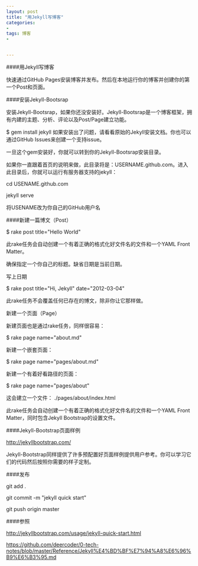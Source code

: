 ```yaml
---
layout: post
title: "用Jekyll写博客"
categories:
- 
tags: 博客
- 


---
```




####用Jekyll写博客

快速通过GitHub Pages安装博客并发布。然后在本地运行你的博客并创建你的第一个Post和页面。

####安装Jekyll-Bootsrap

安装Jekyll-Bootsrap，如果你还没安装好。Jekyll-Bootsrap是一个博客框架，拥有内建的主题、分析、评论以及Post/Page建立功能。

$ gem install jekyll
如果安装出了问题，请看看原始的Jekyll安装文档。你也可以通过GitHub Issues来创建一个支持issue。

一旦这个gem安装好，你就可以转到你的Jekyll-Bootsrap安装目录。

如果你一直跟着首页的说明来做，此目录将是：USERNAME.github.com。进入此目录后，你就可以运行有服务器支持的jekyll：

cd USENAME.github.com

jekyll serve

将USENAME改为你自己的GitHub用户名

####新建一篇博文（Post）

$ rake post title="Hello World"

此rake任务会自动创建一个有着正确的格式化好文件名的文件和一个YAML Front Matter。

确保指定一个你自己的标题。缺省日期是当前日期。

写上日期

$ rake post title="Hi, Jekyll" date="2012-03-04"

此rake任务不会覆盖任何已存在的博文，除非你让它那样做。

新建一个页面（Page）

新建页面也是通过rake任务，同样很容易：

$ rake page name="about.md"

新建一个嵌套页面：

$ rake page name="pages/about.md"

新建一个有着好看路径的页面：

$ rake page name="pages/about"

这会建立一个文件： ./pages/about/index.html

此rake任务会自动创建一个有着正确的格式化好文件名的文件和一个YAML Front Matter，同时包含Jekyll Bootstrap的设置文件。

####Jekyll-Bootstrap页面样例

http://jekyllbootstrap.com/

Jekyll-Bootstrap同样提供了许多预配置好页面样例提供用户参考。你可以学习它们的代码然后按照你需要的样子定制。

####发布

git add .

git commit -m "jekyll quick start"

git push origin master

####参照

http://jekyllbootstrap.com/usage/jekyll-quick-start.html

https://github.com/deercoder/0-tech-notes/blob/master/Reference/Jekyll%E4%BD%BF%E7%94%A8%E6%96%B9%E6%B3%95.md

